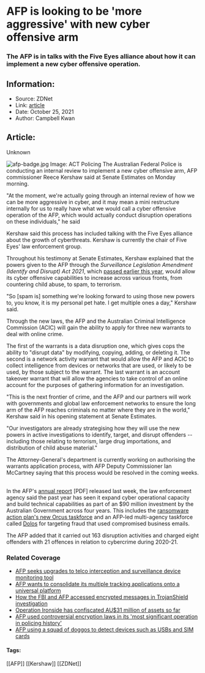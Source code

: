 # AFP is looking to be 'more aggressive' with new cyber offensive arm
### The AFP is in talks with the Five Eyes alliance about how it can implement a new cyber offensive operation.

## Information:
+ Source: ZDNet
+ Link: [article](https://www.zdnet.com/article/afp-is-looking-to-be-more-aggressive-with-new-cyber-offense-arm/)
+ Date: October 25, 2021
+ Author: Campbell Kwan


## Article:
Unknown

![afp-badge.jpg](https://www.zdnet.com/a/img/resize/272728fef488ce3e9ff4a91f834130660920b12d/2019/07/26/437653b7-e5bd-403e-b020-40e096469e00/afp-badge.jpg?width=1200&fit=bounds&auto=webp)
 Image: ACT Policing
 The Australian Federal Police is conducting an internal review to implement a new cyber offensive arm, AFP commissioner Reece Kershaw said at Senate Estimates on Monday morning. 

"At the moment, we're actually going through an internal review of how we can be more aggressive in cyber, and it may mean a mini restructure internally for us to really have what we would call a cyber offensive operation of the AFP, which would actually conduct disruption operations on these individuals," he said 

Kershaw said this process has included talking with the Five Eyes alliance about the growth of cyberthreats. Kershaw is currently the chair of Five Eyes' law enforcement group. 

Throughout his testimony at Senate Estimates, Kershaw explained that the powers given to the AFP through the *Surveillance Legislation Amendment (Identify and Disrupt) Act 2021*, which [passed earlier this year](https://www.zdnet.com/article/australias-hacking-bill-passes-the-senate-after-house-made-60-amendments/), would allow its cyber offensive capabilities to increase across various fronts, from countering child abuse, to spam, to terrorism. 

"So [spam is] something we're looking forward to using those new powers to, you know, it is my personal pet hate. I get multiple ones a day," Kershaw said. 

Through the new laws, the AFP and the Australian Criminal Intelligence Commission (ACIC) will gain the ability to apply for three new warrants to deal with online crime. 

The first of the warrants is a data disruption one, which gives cops the ability to "disrupt data" by modifying, copying, adding, or deleting it. The second is a network activity warrant that would allow the AFP and ACIC to collect intelligence from devices or networks that are used, or likely to be used, by those subject to the warrant. The last warrant is an account takeover warrant that will allow the agencies to take control of an online account for the purposes of gathering information for an investigation. 






"This is the next frontier of crime, and the AFP and our partners will work with governments and global law enforcement networks to ensure the long arm of the AFP reaches criminals no matter where they are in the world," Kershaw said in his opening statement at Senate Estimates. 

"Our investigators are already strategising how they will use the new powers in active investigations to identify, target, and disrupt offenders -- including those relating to terrorism, large drug importations, and distribution of child abuse material." 

The Attorney-General's department is currently working on authorising the warrants application process, with AFP Deputy Commissioner Ian McCartney saying that this process would be resolved in the coming weeks.  

In the AFP's [annual report](https://www.afp.gov.au/sites/default/files/PDF/Reports/AFPAnnualReport20-21.pdf) [PDF] released last week, the law enforcement agency said the past year has seen it expand cyber operational capacity and build technical capabilities as part of an $90 million investment by the Australian Government across four years. This includes the [ransomware action plan's new Orcus taskforce](https://www.zdnet.com/article/australias-new-ransomware-plan-to-create-ransomware-offences-and-reporting-regime/) and an AFP-led multi-agency taskforce called [Dolos](https://www.zdnet.com/article/rare-bright-cyber-spot-acsc-reports-total-incidents-down-28/) for targeting fraud that used compromised business emails.

The AFP added that it carried out 163 disruption activities and charged eight offenders with 21 offences in relation to cybercrime during 2020-21. 

### Related Coverage

* [AFP seeks upgrades to telco interception and surveillance device monitoring tool](/article/afp-seeks-upgrades-to-telco-interception-and-surveillance-device-monitoring-tool/)
* [AFP wants to consolidate its multiple tracking applications onto a universal platform](/article/afp-wants-to-consolidate-its-multiple-tracking-applications-onto-a-universal-platform/)
* [How the FBI and AFP accessed encrypted messages in TrojanShield investigation](/article/how-the-fbi-and-afp-accessed-encrypted-messages-in-trojanshield-investigation/)
* [Operation Ironside has confiscated AU$31 million of assets so far](/article/operation-ironside-has-confiscated-au31-million-of-assets-so-far/)
* [AFP used controversial encryption laws in its 'most significant operation in policing history'](/article/australias-encryption-laws-used-by-afp-in-countrys-most-significant-operation-in-policing-history/)
* [AFP using a squad of doggos to detect devices such as USBs and SIM cards](/article/afp-using-a-squad-of-good-dogs-to-detect-devices-such-as-usbs-and-sim-cards/)





#### Tags:
[[AFP]] [[Kershaw]] [[ZDNet]]
